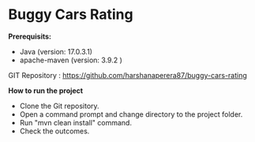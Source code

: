 # Buggy Cars Rating

**Prerequisits:**

- Java (version: 17.0.3.1)
- apache-maven (version: 3.9.2 )

GIT Repository : https://github.com/harshanaperera87/buggy-cars-rating

**How to run the project**

- Clone the Git repository.
- Open a command prompt and change directory to the project folder.
- Run "mvn clean install" command.
- Check the outcomes.
